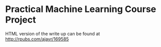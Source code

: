 # Practical Machine Learning Course Project
HTML version of the write up can be found at http://rpubs.com/ajayr/169585
